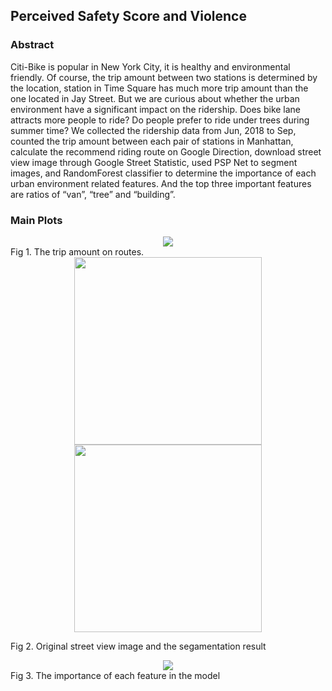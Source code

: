 ## Perceived Safety Score and Violence

### Abstract 

Citi-Bike is popular in New York City, it is healthy and environmental friendly. Of course, the trip amount between two stations is determined by the location, station in Time Square has much more trip amount than the one located in Jay Street. But we are curious about whether the urban environment have a significant impact on the ridership. Does bike lane attracts more people to ride? Do people prefer to ride under trees during summer time? We collected the ridership data from Jun, 2018 to Sep, counted the trip amount between each pair of stations in Manhattan, calculate the recommend riding route on Google Direction, download street view image through Google Street Statistic, used PSP Net to segment images, and RandomForest classifier to determine the importance of each urban environment related features. And the top three important features are ratios of “van”, “tree” and “building”.

### Main Plots
<center class="half">
    <img src="https://i.imgur.com/414iAIXl.jpg">
</center>
Fig 1. The trip amount on routes.

<center class="half">
    <img src="https://i.imgur.com/dDiGAVGm.jpg" width="300">
    <img src="https://i.imgur.com/PL38MwCm.png" width="300">
</center>

Fig 2. Original street view image and the segamentation result

<center class="half">
    <img src="https://i.imgur.com/kFWUXrum.png">
</center>
Fig 3. The importance of each feature in the model


